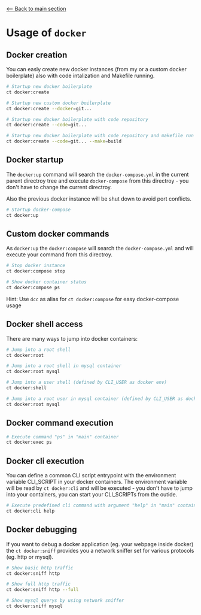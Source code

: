 [<-- Back to main section](../README.md)

# Usage of `docker`

## Docker creation

You can easly create new docker instances (from my or a custom docker boilerplate) also with code intalization
and Makefile running.

```bash
# Startup new docker boilerplate
ct docker:create

# Startup new custom docker boilerplate 
ct docker:create --docker=git...

# Startup new docker boilerplate with code repository
ct docker:create --code=git...

# Startup new docker boilerplate with code repository and makefile run
ct docker:create --code=git... --make=build
```

## Docker startup

The `docker:up` command will search the `docker-compose.yml` in the current parent directroy tree and
execute `docker-compose` from this directroy - you don't have to change the current directroy.

Also the previous docker instance will be shut down to avoid port conflicts.

```bash
# Startup docker-compose
ct docker:up
```

## Custom docker commands

As `docker:up` the `docker:compose` will search the `docker-compose.yml` and will execute your command
from this directroy.

```bash
# Stop docker instance
ct docker:compose stop

# Show docker container status
ct docker:compose ps
```

Hint: Use `dcc` as alias for `ct docker:compose` for easy docker-compose usage

## Docker shell access

There are many ways to jump into docker containers:

```bash
# Jump into a root shell
ct docker:root 

# Jump into a root shell in mysql container
ct docker:root mysql

# Jump into a user shell (defined by CLI_USER as docker env)
ct docker:shell 

# Jump into a root user in mysql container (defined by CLI_USER as docker env)
ct docker:root mysql
```

## Docker command execution

```bash
# Execute command "ps" in "main" container
ct docker:exec ps 
```

## Docker cli execution

You can define a common CLI script entrypoint with the environment variable CLI_SCRIPT in your docker containers.
The environment variable will be read by `ct docker:cli` and will be executed - you don't have to jump
into your containers, you can start your CLI_SCRIPTs from the outide.

```bash
# Execute predefined cli command with argument "help" in "main" container
ct docker:cli help
```

## Docker debugging

If you want to debug a docker application (eg. your webpage inside docker) the `ct docker:sniff` provides you
a network sniffer set for various protocols (eg. http or mysql).

```bash
# Show basic http traffic
ct docker:sniff http 

# Show full http traffic
ct docker:sniff http --full

# Show mysql querys by using network sniffer
ct docker:sniff mysql 
```
